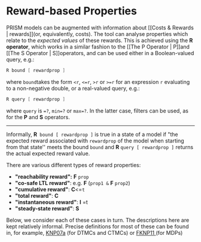 # Reward-based Properties

PRISM models can be augmented with information about [[Costs & Rewards | rewards]](or, equivalently, costs). The tool can analyse properties which relate to the *expected values* of these rewards. This is achieved using the **R operator**, which works in a similar fashion to the [[The P Operator | P]]and [[The S Operator | S]]operators, and can be used either in a Boolean-valued query, e.g.:

```c
R bound [ rewardprop ]
```

where `bound`takes the form `<r`, `<=r`, `>r` or `>=r` for an expression `r` evaluating to a non-negative double, or a real-valued query, e.g.:

```c
R query [ rewardprop ]
```

where `query` is `=?`, `min=?` or `max=?`. In the latter case, filters can be used, as for the **P** and **S** operators.

---
Informally, **R**` bound [ rewardprop ]` is true in a state of a model if "the expected reward associated with `rewardprop` of the model when starting from that state'' meets the bound `bound` and **R** `query [ rewardprop ]` returns the actual expected reward value.

There are various different types of reward properties:

- **"reachability reward":** **F** `prop`
- **"co-safe LTL reward"**: e.g. **F** (`prop1 &` **F** `prop2`)
- **"cumulative reward"**: **C**<=`t`
- **"total reward"**: **C**
- **"instantaneous reward"**: **I** =t
- **"steady-state reward"**: **S**

Below, we consider each of these cases in turn. The descriptions here are kept relatively informal. Precise definitions for most of these can be found in, for example, [KNP07a](https://www.prismmodelchecker.org/manual/Main/References#KNP07a) (for DTMCs and CTMCs) or [FKNP11 ](https://prismmodelchecker.org/manual/Main/References#FKNP11)(for MDPs)

